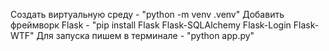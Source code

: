 Создать виртуальную среду - "python -m venv .venv"
Добавить фреймворк Flask - "pip install Flask Flask-SQLAlchemy Flask-Login Flask-WTF"
Для запуска пишем в терминале - "python app.py"
